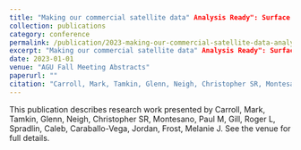 ```yaml
---
title: "Making our commercial satellite data" Analysis Ready": Surface Reflectance Lite."
collection: publications
category: conference
permalink: /publication/2023-making-our-commercial-satellite-data-analysis-ready-surface-reflectance-lite
excerpt: "Making our commercial satellite data" Analysis Ready": Surface Reflectance Lite. by Carroll, Mark et al."
date: 2023-01-01
venue: "AGU Fall Meeting Abstracts"
paperurl: ""
citation: "Carroll, Mark, Tamkin, Glenn, Neigh, Christopher SR, Montesano, Paul M, Gill, Roger L, Spradlin, Caleb, Caraballo-Vega, Jordan, Frost, Melanie J (2023). "Making our commercial satellite data" Analysis Ready": Surface Reflectance Lite.." <i>AGU Fall Meeting Abstracts</i>."
---
```


This publication describes research work presented by Carroll, Mark, Tamkin, Glenn, Neigh, Christopher SR, Montesano, Paul M, Gill, Roger L, Spradlin, Caleb, Caraballo-Vega, Jordan, Frost, Melanie J. See the venue for full details.
